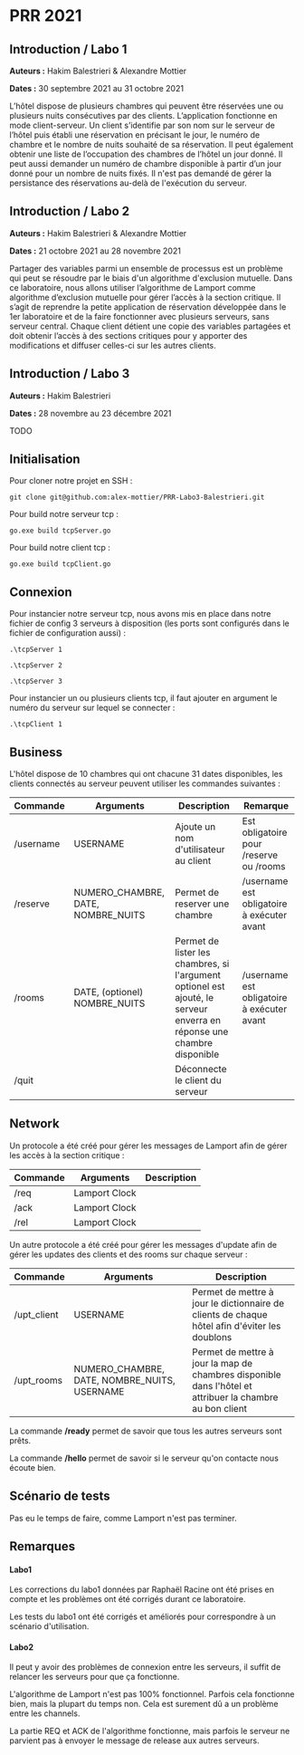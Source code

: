 # PRR 2021

## Introduction  / Labo 1

**Auteurs :** Hakim Balestrieri & Alexandre Mottier

**Dates :** 30 septembre 2021 au 31 octobre 2021

L’hôtel dispose de plusieurs chambres qui peuvent être réservées une ou plusieurs nuits consécutives par des clients. L’application fonctionne en mode client-serveur. Un client s’identifie par son nom sur le serveur de l’hôtel puis établi une réservation en précisant le jour, le numéro de chambre et le nombre de nuits souhaité de sa réservation. Il peut également obtenir une liste de l’occupation des chambres de l’hôtel un jour donné. Il peut aussi demander un numéro de chambre disponible à partir d’un jour donné pour un nombre de nuits fixés. Il n'est pas demandé de gérer la persistance des réservations au-delà de l'exécution du serveur. 



## Introduction  / Labo 2

**Auteurs :** Hakim Balestrieri & Alexandre Mottier

**Dates :** 21 octobre 2021 au 28 novembre 2021 

Partager  des  variables  parmi  un  ensemble  de  processus  est  un  problème  qui  peut  se  résoudre  par  le biais  d'un  algorithme  d'exclusion mutuelle.  Dans ce  laboratoire,  nous  allons  utiliser l’algorithme de Lamport comme algorithme d’exclusion mutuelle pour gérer l’accès à la section critique. Il  s’agit  de  reprendre  la  petite  application  de  réservation  développée  dans  le  1er  laboratoire  et  de  la faire  fonctionner  avec  plusieurs  serveurs,  sans  serveur  central.  Chaque  client  détient  une  copie  des variables partagées et doit obtenir l’accès à des sections critiques pour y apporter des modifications et diffuser celles-ci sur les autres clients. 


## Introduction  / Labo 3

**Auteurs :** Hakim Balestrieri

**Dates :** 28 novembre au 23 décembre 2021 

TODO


## Initialisation

Pour cloner notre projet en SSH : 

```
git clone git@github.com:alex-mottier/PRR-Labo3-Balestrieri.git
```

Pour build notre serveur tcp : 

```
go.exe build tcpServer.go
```

Pour build notre client tcp : 

```
go.exe build tcpClient.go
```



## Connexion

Pour instancier notre serveur tcp, nous avons mis en place dans notre fichier de config 3 serveurs à disposition (les ports sont configurés dans le fichier de configuration aussi) : 

```
.\tcpServer 1
```

```
.\tcpServer 2
```

```
.\tcpServer 3
```

Pour instancier un ou plusieurs clients tcp, il faut ajouter en argument le numéro du serveur sur lequel se connecter : 

```
.\tcpClient 1
```



## Business

L'hôtel dispose de 10 chambres qui ont chacune 31 dates disponibles, les clients connectés au serveur peuvent utiliser les commandes suivantes :

| Commande  | Arguments                          | Description                                                  | Remarque                                   |
| --------- | ---------------------------------- | ------------------------------------------------------------ | ------------------------------------------ |
| /username | USERNAME                           | Ajoute un nom d'utilisateur au client                        | Est obligatoire pour /reserve ou /rooms    |
| /reserve  | NUMERO_CHAMBRE, DATE, NOMBRE_NUITS | Permet de reserver une chambre                               | /username est obligatoire à exécuter avant |
| /rooms    | DATE, (optionel) NOMBRE_NUITS      | Permet de lister les chambres, si l'argument optionel est ajouté, le serveur enverra en réponse une chambre disponible | /username est obligatoire à exécuter avant |
| /quit     |                                    | Déconnecte le client du serveur                              |                                            |



## Network

Un protocole a été créé pour gérer les messages de Lamport afin de gérer les accès à la section critique : 

| Commande | Arguments     | Description |
| -------- | ------------- | ----------- |
| /req     | Lamport Clock |             |
| /ack     | Lamport Clock |             |
| /rel     | Lamport Clock |             |

Un autre protocole a été créé pour gérer les messages d'update afin de gérer les updates des clients et des rooms sur chaque serveur : 

| Commande    | Arguments                                    | Description                                                  |
| ----------- | -------------------------------------------- | ------------------------------------------------------------ |
| /upt_client | USERNAME                                     | Permet de mettre à jour le dictionnaire de clients de chaque hôtel afin d'éviter les doublons |
| /upt_rooms  | NUMERO_CHAMBRE, DATE, NOMBRE_NUITS, USERNAME | Permet de mettre à jour la map de chambres disponible dans l'hôtel et attribuer la chambre au bon client |

La commande **/ready** permet de savoir que tous les autres serveurs sont prêts.

La commande **/hello** permet de savoir si le serveur qu'on contacte nous écoute bien.

## Scénario de tests

Pas eu le temps de faire, comme Lamport n'est pas terminer.



## Remarques

#### Labo1

Les corrections du labo1 données par Raphaël Racine ont été prises en compte et les problèmes ont été corrigés durant ce laboratoire.

Les tests du labo1 ont été corrigés et améliorés pour correspondre à un scénario d'utilisation.

#### Labo2

Il peut y avoir des problèmes de connexion entre les serveurs, il suffit de relancer les serveurs pour que ça fonctionne. 

L'algorithme de Lamport n'est pas 100% fonctionnel. Parfois cela fonctionne bien, mais la plupart du temps non. Cela est surement dû a un problème entre les channels.

La partie REQ et ACK de l'algorithme fonctionne, mais parfois le serveur ne parvient pas à envoyer le message de release aux autres serveurs.
